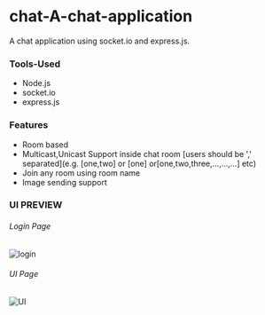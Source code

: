 # chat-A-chat-application
A chat application using socket.io and express.js.

### Tools-Used
* Node.js
* socket.io
* express.js

### Features
* Room based
* Multicast,Unicast Support inside chat room [users should be ',' separated](e.g. [one,two] or [one] or[one,two,three,...,...,...] etc)
* Join any room using room name
* Image sending support

### UI PREVIEW
###### Login Page
![login](https://user-images.githubusercontent.com/115449110/196510920-bc487b4d-bea1-4519-9f44-3bfabb2f7d99.png)

###### UI Page
![UI](https://user-images.githubusercontent.com/115449110/196510912-4d6d1ada-a82c-407a-814a-b3df114a9697.png)
